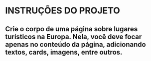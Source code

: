 # INSTRUÇÕES DO PROJETO
## Crie o corpo de uma página sobre lugares turísticos na Europa. Nela, você deve focar apenas no conteúdo da página, adicionando textos, cards, imagens, entre outros. 
